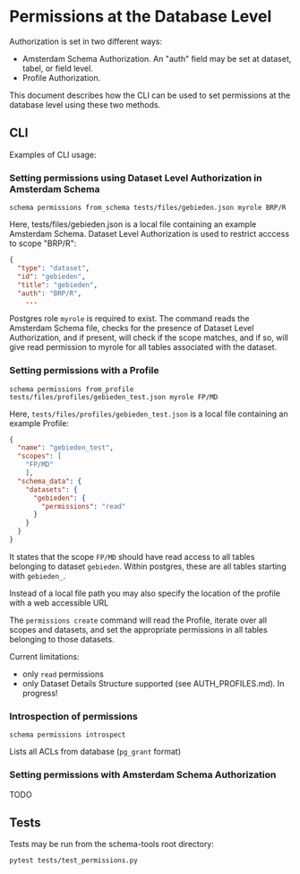 # Permissions at the Database Level

Authorization is set in two different ways:
- Amsterdam Schema Authorization.  An "auth" field may be set at dataset, tabel, or field level.
- Profile Authorization.

This document describes how the CLI can be used to set permissions at the database level using these two methods.



## CLI

Examples of CLI usage:

### Setting permissions using Dataset Level Authorization in Amsterdam Schema

```
schema permissions from_schema tests/files/gebieden.json myrole BRP/R
```
Here, tests/files/gebieden.json is a local file containing an example Amsterdam Schema. 
Dataset Level Authorization is used to restrict acccess to scope "BRP/R": 
```json
{
  "type": "dataset",
  "id": "gebieden",
  "title": "gebieden",
  "auth": "BRP/R",
    ...
```
Postgres role `myrole` is required to exist. The command reads the Amsterdam Schema file, checks for the presence
of Dataset Level Authorization, and if present, will check if the scope matches, and if so, 
will give read permission to myrole for all tables associated with the dataset.


### Setting permissions with a Profile
```
schema permissions from_profile tests/files/profiles/gebieden_test.json myrole FP/MD
```

Here, `tests/files/profiles/gebieden_test.json` is a local file containing an example Profile:
```json
{
  "name": "gebieden_test",
  "scopes": [
    "FP/MD"
    ],
  "schema_data": {
    "datasets": {
      "gebieden": {
        "permissions": "read"
      }
    }
  }
}
```
It states that the scope `FP/MD` should have read access to all tables belonging to dataset `gebieden`.
Within postgres, these are all tables starting with `gebieden_`.

Instead of a local file path you may also specify the location of the profile with a web accessible URL

The `permissions create` command will read the Profile, iterate over all scopes and datasets, and set the appropriate permissions in all tables belonging to those datasets.

Current limitations:
- only `read` permissions
- only Dataset Details Structure supported (see AUTH_PROFILES.md). In progress!

### Introspection of permissions

```shell script
schema permissions introspect
```
Lists all ACLs from database (`pg_grant` format)

### Setting permissions with Amsterdam Schema Authorization
TODO


## Tests

Tests may be run from the schema-tools root directory:
```shell
pytest tests/test_permissions.py
```









